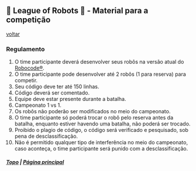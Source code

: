 ## 🤖 League of Robots 🤖 - Material para a competição
[voltar](../README.md)

### Regulamento

1. O time participante deverá desenvolver seus robôs na versão atual do [Robocode®](https://robocode.sourceforge.io/).
1. O time participante pode desenvolver até 2 robôs (1 para reserva) para competir.
1. Seu código deve ter até 150 linhas.
1. Código deverá ser comentado.
1. Equipe deve estar presente durante a batalha.
1. Campeonato 1 vs 1.
1. Os robôs não poderão ser modificados no meio do campeonato.
1. O time participante só poderá trocar o robô pelo reserva antes da batalha, enquanto estiver havendo uma batalha, não poderá ser trocado.
1. Proibido o plagio de código, o código será verificado e pesquisado, sob pena de desclassificação.
1. Não é permitido qualquer tipo de interferência no meio do campeonato, caso aconteça, o time participante será punido com a desclassificação.

##### [Topo](RULES.md#material-para-a-competição) | [Página principal](../README.md)